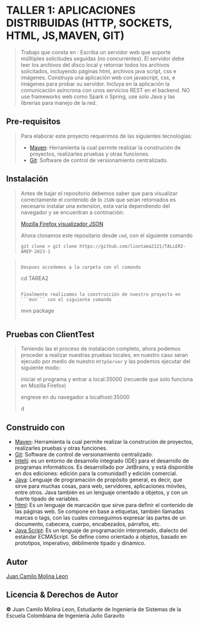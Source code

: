 # TALLER 1: APLICACIONES DISTRIBUIDAS (HTTP, SOCKETS, HTML, JS,MAVEN, GIT)

> Trabajo que consta en :
> Escriba un servidor web que soporte múlltiples solicitudes seguidas (no concurrentes). El servidor debe 
> leer los archivos del disco local y retornar todos los archivos solicitados, incluyendo páginas html, archivos
> java script, css e imágenes. Construya una aplicación web con  javascript, css, e imágenes para probar su servidor.
> Incluya en la aplicación la comunicación asíncrona con unos servicios REST en el backend. NO use frameworks web como 
> Spark o Spring, use solo Java y las librerías para manejo de la red.

## Pre-requisitos

> Para  elaborar este proyecto requerimos de las siguientes tecnologias:
> * [Maven](https://es.wikipedia.org/wiki/Maven): Herramienta la cual permite realizar la construción de proyectos, realizarles pruebas y otras funciones.
> * [Git](https://es.wikipedia.org/wiki/Git): Software de control de versionamiento centralizado.
> 

## Instalación
>
> Antes de bajar el repositorio debemos saber que para visualizar correctamente el contenido de lo ```JSON``` que seran retornados es necesario instalar una extension, esta varia dependiendo del navegador y se encuentran a continación:
>
>  [Mozilla Firefox visualizador JSON](https://addons.mozilla.org/es/firefox/addon/json-lite/)
> 
> Ahora clonamos este repositario desde ```cmd```, con el siguiente comando
>
> ```
> git clone > git clone https://github.com/liontama2121/TALLER2-AREP-2023-1

> ```
> 
> Despues accedemos a la carpeta con el comando
> 
> ```
> cd TAREA2
> ```
> 
> Finalmente realizamos la construcción de nuestro proyecto en ```mvn``` con el siguiente comando
> ```
> mvn package
> ```

## Pruebas con ClientTest
> 
> Teniendo las el proceso de instalación completo, ahora podemos proceder a realizar nuestras pruebas locales, en nuestro caso seran ejecudo por medio de nuestro ```HttpServer``` y las podemos ejecutar del siguiente modo:
> 
> 
> iniciar el programa y entrar  a local:35000 (recuerde que solo funciona en Mozilla Firefox)
> 
> engrese en du navegador a localhost:35000
> 
> 
> d
## Construido con

* [Maven](https://es.wikipedia.org/wiki/Maven): Herramienta la cual permite realizar la construción de proyectos, realizarles pruebas y otras funciones.
* [Git](https://es.wikipedia.org/wiki/Git): Software de control de versionamiento centralizado.
* [Intelij](https://es.wikipedia.org/wiki/IntelliJ_IDEA): es un entorno de desarrollo integrado (IDE) para el desarrollo de programas informáticos. Es desarrollado por JetBrains, y está disponible en dos ediciones: edición para la comunidad1 y edición comercial.
* [Java](https://www.oracle.com/java/): Lenguaje de programación de propósito general, es decir, que sirve para muchas cosas, para web, servidores, aplicaciones móviles, entre otros. Java también es un lenguaje orientado a objetos, y con un fuerte tipado de variables.
* [Html](https://desarrolloweb.com/home/html): Es un lenguaje de marcación que sirve para definir el contenido de las páginas web. Se compone en base a etiquetas, también llamadas marcas o tags, con las cuales conseguimos expresar las partes de un documento, cabecera, cuerpo, encabezados, párrafos, etc.
* [Java Script](https://es.wikipedia.org/wiki/JavaScript): Es un lenguaje de programación interpretado, dialecto del estándar ECMAScript. Se define como orientado a objetos, basado en prototipos, imperativo, débilmente tipado y dinámico.

## Autor
[Juan Camilo Molina Leon ](https://github.com/liontama2121)

## Licencia & Derechos de Autor
**©** Juan Camilo Molina Leon, Estudiante de Ingeniería de Sistemas de la Escuela Colombiana de Ingeniería Julio Garavito



